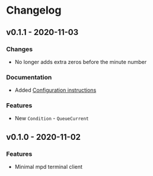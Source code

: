 # Changelog


## v0.1.1 - 2020-11-03

### Changes
- No longer adds extra zeros before the minute number

### Documentation
- Added [Configuration instructions](https://github.com/figsoda/mmtc/blob/main/Configuration.md)

### Features
- New `Condition` - `QueueCurrent`


## v0.1.0 - 2020-11-02

### Features
- Minimal mpd terminal client
